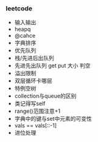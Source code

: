 ### leetcode
- 输入输出
- heapq
- @cahce
- 字典排序
- 优先队列
- 栈/先进后出队列
- 先进先出队列
  get put 大小 判空
- 溢出限制
- 双层循环卡哪层
- 特例空树
- collection与queue的区别 
- 类记得写self
- range()范围注意+1
- 字典中的键与set中元素的可变性
- vals == vals[::-1]
- 进位处理